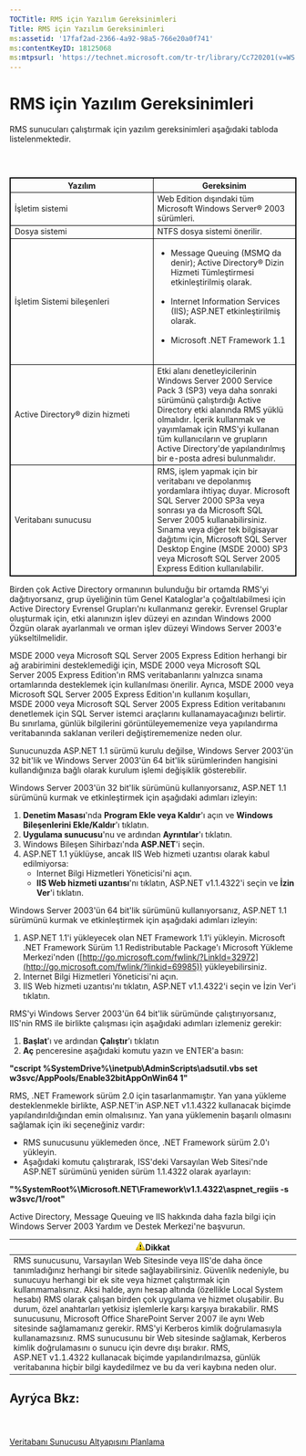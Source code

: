 ```yaml
---
TOCTitle: RMS için Yazılım Gereksinimleri
Title: RMS için Yazılım Gereksinimleri
ms:assetid: '17faf2ad-2366-4a92-98a5-766e20a0f741'
ms:contentKeyID: 18125068
ms:mtpsurl: 'https://technet.microsoft.com/tr-tr/library/Cc720201(v=WS.10)'
---
```


RMS için Yazılım Gereksinimleri
===============================

RMS sunucuları çalıştırmak için yazılım gereksinimleri aşağıdaki tabloda listelenmektedir.

###  

 
<table style="border:1px solid black;">
<colgroup>
<col width="50%" />
<col width="50%" />
</colgroup>
<thead>
<tr class="header">
<th style="border:1px solid black;" >Yazılım</th>
<th style="border:1px solid black;" >Gereksinim</th>
</tr>
</thead>
<tbody>
<tr class="odd">
<td style="border:1px solid black;">İşletim sistemi</td>
<td style="border:1px solid black;">Web Edition dışındaki tüm Microsoft Windows Server® 2003 sürümleri.</td>
</tr>
<tr class="even">
<td style="border:1px solid black;">Dosya sistemi</td>
<td style="border:1px solid black;">NTFS dosya sistemi önerilir.</td>
</tr>
<tr class="odd">
<td style="border:1px solid black;">İşletim Sistemi bileşenleri</td>
<td style="border:1px solid black;"><ul>
<li>Message Queuing (MSMQ da denir); Active Directory® Dizin Hizmeti Tümleştirmesi etkinleştirilmiş olarak.<br />
<br />
</li>
<li>Internet Information Services (IIS); ASP.NET etkinleştirilmiş olarak.<br />
<br />
</li>
<li>Microsoft .NET Framework 1.1<br />
<br />
</li>
</ul></td>
</tr>
<tr class="even">
<td style="border:1px solid black;">Active Directory® dizin hizmeti</td>
<td style="border:1px solid black;">Etki alanı denetleyicilerinin Windows Server 2000 Service Pack 3 (SP3) veya daha sonraki sürümünü çalıştırdığı Active Directory etki alanında RMS yüklü olmalıdır. İçerik kullanmak ve yayımlamak için RMS'yi kullanan tüm kullanıcıların ve grupların Active Directory'de yapılandırılmış bir e-posta adresi bulunmalıdır.</td>
</tr>
<tr class="odd">
<td style="border:1px solid black;">Veritabanı sunucusu</td>
<td style="border:1px solid black;">RMS, işlem yapmak için bir veritabanı ve depolanmış yordamlara ihtiyaç duyar. Microsoft SQL Server 2000 SP3a veya sonrası ya da Microsoft SQL Server 2005 kullanabilirsiniz. Sınama veya diğer tek bilgisayar dağıtımı için, Microsoft SQL Server Desktop Engine (MSDE 2000) SP3 veya Microsoft SQL Server 2005 Express Edition kullanılabilir.</td>
</tr>
</tbody>
</table>
  
Birden çok Active Directory ormanının bulunduğu bir ortamda RMS'yi dağıtıyorsanız, grup üyeliğinin tüm Genel Kataloglar'a çoğaltılabilmesi için Active Directory Evrensel Grupları'nı kullanmanız gerekir. Evrensel Gruplar oluşturmak için, etki alanınızın işlev düzeyi en azından Windows 2000 Özgün olarak ayarlanmalı ve orman işlev düzeyi Windows Server 2003'e yükseltilmelidir.
  
MSDE 2000 veya Microsoft SQL Server 2005 Express Edition herhangi bir ağ arabirimini desteklemediği için, MSDE 2000 veya Microsoft SQL Server 2005 Express Edition'ın RMS veritabanlarını yalnızca sınama ortamlarında desteklemek için kullanılması önerilir. Ayrıca, MSDE 2000 veya Microsoft SQL Server 2005 Express Edition'ın kullanım koşulları, MSDE 2000 veya Microsoft SQL Server 2005 Express Edition veritabanını denetlemek için SQL Server istemci araçlarını kullanamayacağınızı belirtir. Bu sınırlama, günlük bilgilerini görüntüleyememenize veya yapılandırma veritabanında saklanan verileri değiştirememenize neden olur.
  
Sunucunuzda ASP.NET 1.1 sürümü kurulu değilse, Windows Server 2003'ün 32 bit'lik ve Windows Server 2003'ün 64 bit'lik sürümlerinden hangisini kullandığınıza bağlı olarak kurulum işlemi değişiklik gösterebilir.
  
Windows Server 2003'ün 32 bit'lik sürümünü kullanıyorsanız, ASP.NET 1.1 sürümünü kurmak ve etkinleştirmek için aşağıdaki adımları izleyin:
  
1.  **Denetim Masası**'nda **Program Ekle veya Kaldır**'ı açın ve **Windows Bileşenlerini Ekle/Kaldır**'ı tıklatın.  
2.  **Uygulama sunucusu**'nu ve ardından **Ayrıntılar**'ı tıklatın.  
3.  Windows Bileşen Sihirbazı'nda **ASP.NET**'i seçin.  
4.  ASP.NET 1.1 yüklüyse, ancak IIS Web hizmeti uzantısı olarak kabul edilmiyorsa:  
    -   Internet Bilgi Hizmetleri Yöneticisi'ni açın.  
    -   **IIS Web hizmeti uzantısı**'nı tıklatın, ASP.NET v1.1.4322'i seçin ve **İzin Ver**'i tıklatın.
  
Windows Server 2003'ün 64 bit'lik sürümünü kullanıyorsanız, ASP.NET 1.1 sürümünü kurmak ve etkinleştirmek için aşağıdaki adımları izleyin:
  
1.  ASP.NET 1.1'i yükleyecek olan NET Framework 1.1'i yükleyin. Microsoft .NET Framework Sürüm 1.1 Redistributable Package'ı Microsoft Yükleme Merkezi'nden ([http://go.microsoft.com/fwlink/?LinkId=32972](http://go.microsoft.com/fwlink/?linkid=69985)) yükleyebilirsiniz.  
2.  Internet Bilgi Hizmetleri Yöneticisi'ni açın.  
3.  IIS Web hizmeti uzantısı'nı tıklatın, ASP.NET v1.1.4322'i seçin ve İzin Ver'i tıklatın.
  
RMS'yi Windows Server 2003'ün 64 bit'lik sürümünde çalıştırıyorsanız, IIS'nin RMS ile birlikte çalışması için aşağıdaki adımları izlemeniz gerekir:
  
1.  **Başlat**'ı ve ardından **Çalıştır**'ı tıklatın  
2.  **Aç** penceresine aşağıdaki komutu yazın ve ENTER'a basın:
  
**"cscript %SystemDrive%\\inetpub\\AdminScripts\\adsutil.vbs set w3svc/AppPools/Enable32bitAppOnWin64 1"**
  
RMS, .NET Framework sürüm 2.0 için tasarlanmamıştır. Yan yana yükleme desteklenmekle birlikte, ASP.NET'in ASP.NET v1.1.4322 kullanacak biçimde yapılandırıldığından emin olmalısınız. Yan yana yüklemenin başarılı olmasını sağlamak için iki seçeneğiniz vardır:
  
-   RMS sunucusunu yüklemeden önce, .NET Framework sürüm 2.0'ı yükleyin.  
-   Aşağıdaki komutu çalıştırarak, ISS'deki Varsayılan Web Sitesi'nde ASP.NET sürümünü yeniden sürüm 1.1.4322 olarak ayarlayın:
  
**"%SystemRoot%\\Microsoft.NET\\Framework\\v1.1.4322\\aspnet\_regiis -s w3svc/1/root"**
  
Active Directory, Message Queuing ve IIS hakkında daha fazla bilgi için Windows Server 2003 Yardım ve Destek Merkezi'ne başvurun.
  
| ![](/security-updates/images/Cc720201.Caution(WS.10).gif)Dikkat                                                                                                                                                                                                                                                                                                                                                                                                                                                                                                                                                                                                                                                                                                                                                                         |  
|----------------------------------------------------------------------------------------------------------------------------------------------------------------------------------------------------------------------------------------------------------------------------------------------------------------------------------------------------------------------------------------------------------------------------------------------------------------------------------------------------------------------------------------------------------------------------------------------------------------------------------------------------------------------------------------------------------------------------------------------------------------------------------------------------------------------------------------------------|  
| RMS sunucusunu, Varsayılan Web Sitesinde veya IIS'de daha önce tanımladığınız herhangi bir sitede sağlayabilirsiniz. Güvenlik nedeniyle, bu sunucuyu herhangi bir ek site veya hizmet çalıştırmak için kullanmamalısınız. Aksi halde, aynı hesap altında (özellikle Local System hesabı) RMS olarak çalışan birden çok uygulama ve hizmet oluşabilir. Bu durum, özel anahtarları yetkisiz işlemlerle karşı karşıya bırakabilir. RMS sunucusunu, Microsoft Office SharePoint Server 2007 ile aynı Web sitesinde sağlamamanız gerekir. RMS'yi Kerberos kimlik doğrulamasıyla kullanamazsınız. RMS sunucusunu bir Web sitesinde sağlamak, Kerberos kimlik doğrulamasını o sunucu için devre dışı bırakır. RMS, ASP.NET v1.1.4322 kullanacak biçimde yapılandırılmazsa, günlük veritabanına hiçbir bilgi kaydedilmez ve bu da veri kaybına neden olur. |
  
Ayrýca Bkz:  
-----------
  
####  
  
[Veritabanı Sunucusu Altyapısını Planlama](https://technet.microsoft.com/b12354bd-3143-4d1f-b5aa-450c4550653c)
